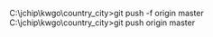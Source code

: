 C:\jchip\kwgo\country_city>git push -f origin master
C:\jchip\kwgo\country_city>git push origin master